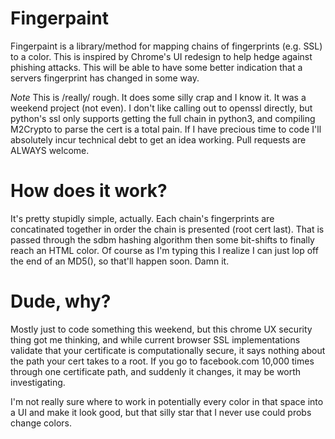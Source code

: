 Fingerpaint
===========

Fingerpaint is a library/method for mapping chains of fingerprints (e.g. SSL) to a color. This is inspired by Chrome's UI redesign to help hedge against phishing attacks. This will be able to have some better indication that a servers fingerprint has changed in some way. 

*Note* This is /really/ rough. It does some silly crap and I know it. It was a weekend project (not even). I don't like calling out to openssl directly, but python's ssl only supports getting the full chain in python3, and compiling M2Crypto to parse the cert is a total pain. If I have precious time to code I'll absolutely incur technical debt to get an idea working. Pull requests are ALWAYS welcome. 

How does it work?
=================

It's pretty stupidly simple, actually. Each chain's fingerprints are concatinated together in order the chain is presented (root cert last). That is passed through the sdbm hashing algorithm then some bit-shifts to finally reach an HTML color. Of course as I'm typing this I realize I can just lop off the end of an MD5(), so that'll happen soon. Damn it. 

Dude, why?
==========

Mostly just to code something this weekend, but this chrome UX security thing got me thinking, and while current browser SSL implementations validate that your certificate is computationally secure, it says nothing about the path your cert takes to a root. If you go to facebook.com 10,000 times through one certificate path, and suddenly it changes, it may be worth investigating. 

I'm not really sure where to work in potentially every color in that space into a UI and make it look good, but that silly star that I never use could probs change colors.
